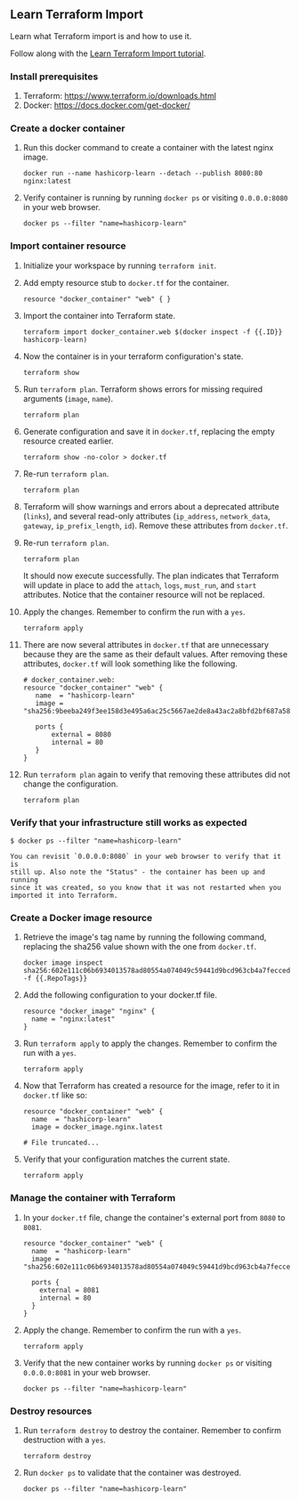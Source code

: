 ## Learn Terraform Import

Learn what Terraform import is and how to use it.

Follow along with the [Learn Terraform Import tutorial](https://developer.hashicorp.com/terraform/tutorials/state/state-import).

### Install prerequisites

1. Terraform: https://www.terraform.io/downloads.html
1. Docker: https://docs.docker.com/get-docker/

### Create a docker container

1. Run this docker command to create a container with the latest nginx image.

    ```shell
    docker run --name hashicorp-learn --detach --publish 8080:80 nginx:latest
    ```

1. Verify container is running by running `docker ps` or visiting `0.0.0.0:8080`
    in your web browser.

    ```shell
    docker ps --filter "name=hashicorp-learn"
    ```

### Import container resource

1. Initialize your workspace by running `terraform init`.

1. Add empty resource stub to `docker.tf` for the container.

    ```hcl
    resource "docker_container" "web" { }
    ```

1. Import the container into Terraform state.

    ```shell
    terraform import docker_container.web $(docker inspect -f {{.ID}} hashicorp-learn)
    ```

1. Now the container is in your terraform configuration's state.

    ```shell
    terraform show
    ```

1. Run `terraform plan`. Terraform shows errors for missing required arguments
    (`image`, `name`).

    ```shell
    terraform plan
    ```

1. Generate configuration and save it in `docker.tf`, replacing the empty
    resource created earlier.

    ```shell
    terraform show -no-color > docker.tf
    ```

1. Re-run `terraform plan`.
    ```shell
    terraform plan
    ```

1. Terraform will show warnings and errors about a deprecated attribute
    (`links`), and several read-only attributes (`ip_address`, `network_data`,
    `gateway`, `ip_prefix_length`, `id`). Remove these attributes from `docker.tf`.

1. Re-run `terraform plan`.

    ```shell
    terraform plan
    ```

    It should now execute successfully. The plan indicates that Terraform will
    update in place to add the `attach`, `logs`, `must_run`, and `start`
    attributes. Notice that the container resource will not be replaced.

1. Apply the changes. Remember to confirm the run with a `yes`.

    ```shell
    terraform apply
    ```

1. There are now several attributes in `docker.tf` that are unnecessary because
    they are the same as their default values. After removing these attributes,
    `docker.tf` will look something like the following.

    ```hcl
    # docker_container.web:
    resource "docker_container" "web" {
       name  = "hashicorp-learn"
       image = "sha256:9beeba249f3ee158d3e495a6ac25c5667ae2de8a43ac2a8bfd2bf687a58c06c9"

       ports {
           external = 8080
           internal = 80
       }
    }
    ```

1. Run `terraform plan` again to verify that removing these attributes did not
    change the configuration.

    ```shell
    terraform plan
    ```

### Verify that your infrastructure still works as expected

```shell
$ docker ps --filter "name=hashicorp-learn"
```

    You can revisit `0.0.0.0:8080` in your web browser to verify that it is
    still up. Also note the "Status" - the container has been up and running
    since it was created, so you know that it was not restarted when you
    imported it into Terraform.

### Create a Docker image resource

1. Retrieve the image's tag name by running the following command, replacing the
    sha256 value shown with the one from `docker.tf`.

    ```shell
    docker image inspect sha256:602e111c06b6934013578ad80554a074049c59441d9bcd963cb4a7feccede7a -f {{.RepoTags}}
    ```

1. Add the following configuration to your docker.tf file.

    ```hcl
    resource "docker_image" "nginx" {
      name = "nginx:latest"
    }
    ```

1. Run `terraform apply` to apply the changes. Remember to confirm the run with
    a `yes`.

    ```shell
    terraform apply
    ```

1. Now that Terraform has created a resource for the image, refer to it in
    `docker.tf` like so:

    ```hcl
    resource "docker_container" "web" {
      name  = "hashicorp-learn"
      image = docker_image.nginx.latest

    # File truncated...
    ```

1. Verify that your configuration matches the current state.

    ```shell
    terraform apply
    ```

### Manage the container with Terraform

1. In your `docker.tf` file, change the container's external port from `8080` to
    `8081`.

    ```hcl
    resource "docker_container" "web" {
      name  = "hashicorp-learn"
      image = "sha256:602e111c06b6934013578ad80554a074049c59441d9bcd963cb4a7feccede7a5"

      ports {
        external = 8081
        internal = 80
      }
    }
    ```

1. Apply the change. Remember to confirm the run with a `yes`.

    ```shell
    terraform apply
    ```

1. Verify that the new container works by running `docker ps` or visiting
    `0.0.0.0:8081` in your web browser.

    ```shell
    docker ps --filter "name=hashicorp-learn"
    ```

### Destroy resources

1. Run `terraform destroy` to destroy the container. Remember to confirm
    destruction with a `yes`.

    ```shell
    terraform destroy
    ```

1. Run `docker ps` to validate that the container was destroyed.

    ```shell
    docker ps --filter "name=hashicorp-learn"
    ```
